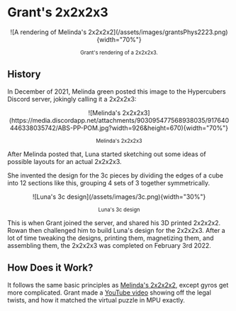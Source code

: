 # Grant's 2x2x2x3

<center>![A rendering of Melinda's 2x2x2x2](/assets/images/grantsPhys2223.png){width="70%"}

<small> Grant's rendering of a 2x2x2x3. </small> </center>

## History

In December of 2021, Melinda green posted this image to the Hypercubers Discord server, jokingly calling it a 2x2x2x3:

<center>![Melinda's 2x2x2x3](https://media.discordapp.net/attachments/903095477568938035/917640446338035742/ABS-PP-POM.jpg?width=926&height=670){width="70%"}

<small> Melinda's 2x2x2x3 </small></center>

After Melinda posted that, Luna started sketching out some ideas of possible layouts for an actual 2x2x2x3.

She invented the design for the 3c pieces by dividing the edges of a cube into 12 sections like this, grouping 4 sets of 3 together symmetrically.

<center>![Luna's 3c design](/assets/images/3c.png){width="30%"}

<small> Luna's 3c design </small></center>

This is when Grant joined the server, and shared his 3D printed 2x2x2x2. Rowan then challenged him to build Luna's design for the 2x2x2x3. After a lot of time tweaking the designs, printing them, magnetizing them, and assembling them, the 2x2x2x3 was completed on February 3rd 2022.

## How Does it Work?

It follows the same basic principles as [Melinda's 2x2x2x2](/wiki/puzzles/phys-2x2x2x2), except gyros get more complicated. Grant made a [YouTube video](https://www.youtube.com/watch?v=7on6xk9kq-g) showing off the legal twists, and how it matched the virtual puzzle in MPU exactly.


